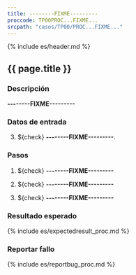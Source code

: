 ```yaml
---
title: --------FIXME---------
proccode: TP00PROC...FIXME...
srcpath: "casos/TP00/PROC...FIXME..."
---
```


{% include es/header.md %}

## {{ page.title }}

### Descripción

**--------FIXME---------**

### Datos de entrada

3. ${check} **--------FIXME---------**. 

### Pasos

1. ${check} **--------FIXME---------**

3. ${check} **--------FIXME---------**

4. ${check} **--------FIXME---------**

### Resultado esperado

{% include es/expectedresult_proc.md %}

### Reportar fallo

{% include es/reportbug_proc.md %}

